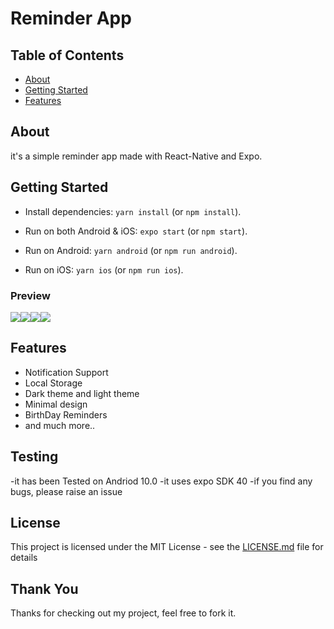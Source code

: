 # Reminder App

## Table of Contents

- [About](#about)
- [Getting Started](#getting_started)
- [Features](#features)

## About

it's a simple reminder app made with React-Native and Expo.

## Getting Started

- Install dependencies: `yarn install` (or `npm install`).

- Run on both Android & iOS: `expo start` (or `npm start`).

- Run on Android: `yarn android` (or `npm run android`).

- Run on iOS: `yarn ios` (or `npm run ios`).

### Preview

<img  src = "Images/Preview_Image_1.png"/><img src = "Images/Preview_Image_2.png"/><img src = "Images/Preview_Image_3.png"/><img src = "Images/Preview_Image_4.png"/>

## Features

- Notification Support
- Local Storage
- Dark theme and light theme
- Minimal design
- BirthDay Reminders
- and much more..

## Testing

-it has been Tested on Andriod 10.0
-it uses expo SDK 40
-if you find any bugs, please raise an issue

## License

This project is licensed under the MIT License - see the [LICENSE.md](LICENSE.md) file for details

## Thank You

Thanks for checking out my project, feel free to fork it.
